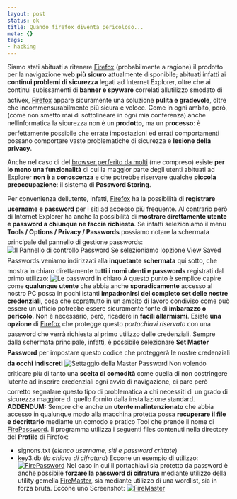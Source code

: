```yaml
--- 
layout: post
status: ok
title: Quando firefox diventa pericoloso...
meta: {}
tags: 
- hacking
---
```

Siamo stati abituati a ritenere <a href="http://www.spreadfirefox.com/?q=affiliates&id=24415&t=73">Firefox</a> (probabilmente a ragione) il prodotto per la navigazione web <strong>più sicuro</strong> attualmente disponibile; abituati infatti ai <strong>continui problemi di sicurezza</strong> legati ad Internet Explorer, oltre che ai continui subissamenti di <strong>banner e spyware</strong> correlati allutilizzo smodato di activex, <a href="http://www.spreadfirefox.com/?q=affiliates&id=24415&t=73">Firefox</a> appare sicuramente una soluzione <strong>pulita e gradevole</strong>, oltre che incommensurabilmente più sicura e veloce.
Come in ogni ambito, però, (come non smetto mai di sottolineare in
ogni mia conferenza) anche nellinformatica la sicurezza non è un <strong>prodotto</strong>, ma un <strong>processo</strong>:
è perfettamente possibile che errate impostazioni ed errati
comportamenti possano comportare vaste problematiche di sicurezza e <strong>lesione della privacy</strong>.
<!-- more -->Anche nel caso di del <a href="http://www.firefox.com/">browser perferito da molti</a> (me compreso) esiste <strong>per lo meno una funzionalità</strong> di cui la maggior parte degli utenti abituati ad Explorer <strong>non è a conoscenza</strong> e che potrebbe riservare qualche <strong>piccola preoccupazione</strong>: il sistema di <strong>Password Storing</strong>.
Per convenienza dellutente, infatti, <a href="http://www.spreadfirefox.com/?q=affiliates&id=24415&t=73">Firefox</a> ha la possibilità di <strong>registrare username e password</strong> per i siti ad accesso più frequente. Al contrario però di Internet Explorer ha anche la possibilità di <strong>mostrare direttamente utente e password a chiunque ne faccia richiesta</strong>.
Se infatti selezioniamo il menu <strong>Tools / Options / Privacy / Passwords</strong> possiamo notare la schermata principale del pannello di gestione passwords:
<img alt="Il Pannello di controllo Password" src="http//fast.mgpf.it/20060307_firefox1.jpg" />
Se selezioniamo lopzione View Saved Passwords  veniamo indirizzati alla <strong>inquetante schermata</strong> qui sotto, che mostra in chiaro direttamente <strong>tutti i nomi utenti e passwords</strong> registrati dal primo utilizzo:
<img alt="Le password in chiaro" src="http//fast.mgpf.it/20060307_firefox2.jpg" />
A questo punto è semplice capire come <strong>qualunque utente</strong> che abbia anche <strong>sporadicamente</strong> accesso al nostro PC possa in pochi istanti <strong>impadronirsi del completo set delle nostre credenziali</strong>, cosa che soprattutto in un ambito di lavoro condiviso come può essere un ufficio potrebbe essere sicuramente fonte di <strong>imbarazzo o pericolo</strong>.
Non è necessario, però, ricadere in <strong>facili allarmismi</strong>. Esiste <strong>una opzione</strong> di <a href="http://www.spreadfirefox.com/?q=affiliates&id=24415&t=73">Firefox</a> che protegge questo <em>portachiavi riservato</em> con una password che verrà richiesta al primo utilizzo delle credenziali.
Sempre dalla schermata principale, infatti, è possibile selezionare <strong>Set Master Password</strong> per impostare questo codice che proteggerà le nostre credenziali <strong>da occhi indiscreti</strong>
<img alt="Settaggio della Master Password" src="http//fast.mgpf.it/20060307_firefox3.jpg" />
Non volendo criticare più di tanto una <strong>scelta di comodità</strong>
come quella di non costringere lutente ad inserire credenziali ogni
avvio di navigazione, ci pare però corretto segnalare questo tipo di
problematica a chi necessiti di un grado di sicurezza maggiore di
quello fornito dalla installazione standard.
<strong>ADDENDUM:</strong>
Sempre che anche un <strong>utente malintenzionato</strong> che abbia accesso in qualunque modo alla macchina protetta possa <strong>recuperare il file e decrittarlo</strong> mediante un comodo e pratico Tool che prende il nome di <a href="http://nagmatrix.50webs.com/article_firepassword.html">FirePassword</a>.
Il programma utilizza i seguenti files contenuti nella directory del <strong>Profile</strong> di Firefox:
* signons.txt (<em>elenco username, siti e password crittate</em>)
* key3.db (<em>la chiave di cifratura</em>)
Eccone un esempio di utilizzo:
<a href="http://fast.mgpf.it/20060307_firefox4.jpg"><img alt="FirePassword" src="http//fast.mgpf.it/thumb-20060307_firefox4.jpg" /></a>
Nel caso in cui il portachiavi sia protetto da password è anche possibile <strong>forzare la password di cifratura</strong> mediante utilizzo della utility gemella <a href="http://nagmatrix.50webs.com/article_firemaster.html">FireMaster</a>, sia mediante utilizzo di una wordlist, sia in forza bruta.
Eccone uno Screenshot:
<a href="http://fast.mgpf.it/20060307_firefox5.jpg"><img alt="FireMaster" src="http//fast.mgpf.it/thumb-20060307_firefox5.jpg" /></a> 
